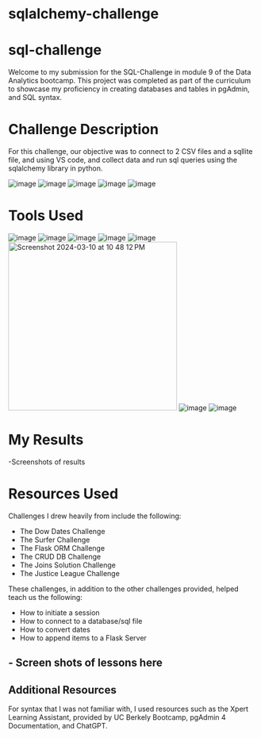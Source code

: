 # sqlalchemy-challenge
# sql-challenge

Welcome to my submission for the SQL-Challenge in module 9 of the Data Analytics bootcamp. This project was completed as part of the curriculum to showcase my proficiency in creating databases and tables in pgAdmin, and SQL syntax.


# Challenge Description
For this challenge, our objective was to connect to 2 CSV files and a sqllite file, and using VS code, and collect data and run sql queries using the sqlalchemy library in python.

![image](https://github.com/erinengle2024/sqlalchemy-challenge/assets/158017994/48f3fc29-35f0-4a86-8d94-5969cfefeaa8)
![image](https://github.com/erinengle2024/sqlalchemy-challenge/assets/158017994/639612e9-04aa-431b-9a41-e71a1428ba12)
![image](https://github.com/erinengle2024/sqlalchemy-challenge/assets/158017994/d4ceeb73-7812-414e-a903-a8d0810a3446)
![image](https://github.com/erinengle2024/sqlalchemy-challenge/assets/158017994/9e777e09-6088-43dc-9399-26917fdbd09e)
![image](https://github.com/erinengle2024/sqlalchemy-challenge/assets/158017994/c68d5199-85e6-4654-b9f5-4d31a685658e)









# Tools Used

 ![image](https://github.com/erinengle2024/python-challenge/assets/158017994/049eecce-046b-476a-bbab-c1f031a24fff)
 ![image](https://github.com/erinengle2024/python-challenge/assets/158017994/af2a5777-dbe6-4ba7-9bc5-70c93b2354da)
 ![image](https://github.com/erinengle2024/python-challenge/assets/158017994/64d197fa-b3d9-4c9f-82f9-f1ce398d586b)
 ![image](https://github.com/erinengle2024/python-challenge/assets/158017994/e20ca0e7-6cda-4810-810b-050028226c91)
 ![image](https://github.com/erinengle2024/pandas-challenge/assets/158017994/d9091d9e-6609-4b72-aa69-9168298b1c52) 
  <img width="340" alt="Screenshot 2024-03-10 at 10 48 12 PM" src="https://github.com/erinengle2024/Matplotlib-Stats-Challenge/assets/158017994/a2ad02a7-e11e-4591-ae03-d3ffa57299d5">
  ![image](https://github.com/erinengle2024/sqlalchemy-challenge/assets/158017994/0d6f7b1b-ec89-4eb7-8821-5d1ddd86730b)
  ![image](https://github.com/erinengle2024/sqlalchemy-challenge/assets/158017994/3fb4c4cc-5621-4881-9685-283367499a9e)








  
  # My Results
-Screenshots of results




# Resources Used

Challenges I drew heavily from include the following:
 - The Dow Dates Challenge
 - The Surfer Challenge
 - The Flask ORM Challenge
 - The CRUD DB Challenge
 - The Joins Solution Challenge
 - The Justice League Challenge


These challenges, in addition to the other challenges provided, helped teach us the following:
- How to initiate a session
- How to connect to a database/sql file
- How to convert dates
- How to append items to a Flask Server

## - Screen shots of lessons here








 ## Additional Resources
For syntax that I was not familiar with, I used resources such as the Xpert Learning Assistant, provided by UC Berkely Bootcamp, pgAdmin 4 Documentation, and ChatGPT.
